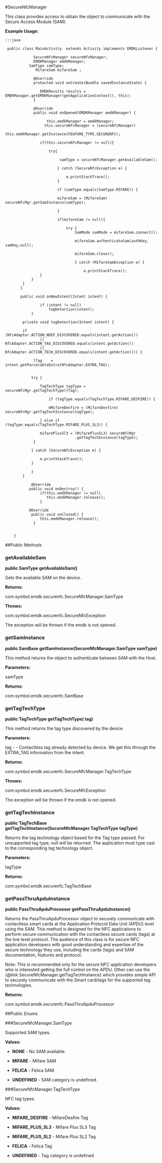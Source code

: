 #SecureNfcManager

This class provides access to obtain the object to communicate with the
 Secure Access Module (SAM).



**Example Usage:**
	
	:::java	 
	 
	 public class MainActivity  extends Activity implements EMDKListener {
	  
	             SecureNfcManager secureNfcManager;
	             EMDKManager emdkManager;
	  		   SamType samType;
	 			  MifareSam mifareSam ;
	  
	             @Override
	             protected void onCreate(Bundle savedInstanceState) {
	  
	                EMDKResults results = EMDKManager.getEMDKManager(getApplicationContext(), this);
	             }
	  
	             @Override
	             public void onOpened(EMDKManager emdkManager) {
	                   
	                   this.emdkManager = emdkManager;
	                  this.secureNfcManager = (secureNfcManager)
	 					this.emdkManager.getInstance(FEATURE_TYPE.SECURENFC);
	  				
	  				if(this.secureNfcManager != null){
	  							
	  					try{
	  
	 						 samType = secureNfcManager.getAvailableSam();
	 
	 						} catch (SecureNfcException e) {
	             						
	             				e.printStackTrace();
	             			}
	 							
	 						if (samType.equals(SamType.MIFARE)) {
	 
	 						mifareSam = (MifareSam) secureNfcMgr.getSamInstance(samType);
	  
	  						}
	  
	            			if(mifareSam != null){
	         
	 							try {
	                        		SamMode samMode = mifareSam.connect();
	                        
	                        		mifareSam.authenticateSam(authKey, samKey,null);
	                        		
	                        		mifareSam.close();
	                        
	 								} catch (MifareSamException e) {
	 						 
	 									e.printStackTrace();
	       			}
	  			}
	  		}
	       }
	             
	       public void onNewIntent(Intent intent) {
	 		
	 				if (intent != null)
	 					tagDetection(intent);
	 			}
	 
	 		private void tagDetection(Intent intent) {
	 		
	 		if (NfcAdapter.ACTION_NDEF_DISCOVERED.equals(intent.getAction())
	 				|| NfcAdapter.ACTION_TAG_DISCOVERED.equals(intent.getAction())
	 				|| NfcAdapter.ACTION_TECH_DISCOVERED.equals(intent.getAction())) {
	 
	 			 lTag	 = intent.getParcelableExtra(NfcAdapter.EXTRA_TAG);
	 
	 			
	 			try {
	 
	 				TagTechType tagType = secureNfcMgr.getTagTechType(lTag);
	 
	 					if (tagType.equals(TagTechType.MIFARE_DESFIRE)) {
	 	
	 					mMifareDesfire = (MifareDesfire) secureNfcMgr.getTagTechInstance(tagType);
	 				 
	 				} else if (tagType.equals(TagTechType.MIFARE_PLUS_SL3)) {
	 	
	 				mifarePlusSl3 = (MifarePlusSL3) secureNfcMgr
	 								.getTagTechInstance(tagType);
	 			 }
	 
	 			} catch (SecureNfcException e) {
	 			
	 				e.printStackTrace();
	 			}
	 
	 			}
	 		}
	  
	 		    @Override
	           public void onDestroy() {
	 				if(this.emdkManager != null)
	                   this.emdkManager.release();
	 				}
	  
	           @Override
	            public void onClosed() {
	                this.emdkManager.release();
	             }
	 
	  
	 	}
	 


##Public Methods

### getAvailableSam

**public SamType getAvailableSam()**

Gets the available SAM on the device.

**Returns:**

com.symbol.emdk.securenfc.SecureNfcManager.SamType

**Throws:**

com.symbol.emdk.securenfc.SecureNfcException

The exception will be thrown if the emdk is not opened.

### getSamInstance

**public SamBase getSamInstance(SecureNfcManager.SamType samType)**

This method returns the object to authenticate between SAM with the Host.

**Parameters:**

samType

**Returns:**

com.symbol.emdk.securenfc.SamBase

### getTagTechType

**public TagTechType getTagTechType( tag)**

This method returns the tag type discovered by the device.

**Parameters:**

tag - - Contactless tag already detected by device. We get this
            through the EXTRA_TAG information from the intent.

**Returns:**

com.symbol.emdk.securenfc.SecureNfcManager.TagTechType

**Throws:**

com.symbol.emdk.securenfc.SecureNfcException

The exception will be thrown if the emdk is not opened.

### getTagTechInstance

**public TagTechBase getTagTechInstance(SecureNfcManager.TagTechType tagType)**

Returns the tag technology object based for the Tag type passed. For
 unsupported tag type, null will be returned. The application must type
 cast to the corresponding tag technology object.

**Parameters:**

tagType

**Returns:**

com.symbol.emdk.securenfc.TagTechBase

### getPassThruApduInstance

**public PassThruApduProcessor getPassThruApduInstance()**

Returns the PassThruApduProcessor object to securely communicate with
 contactless smart cards at the Application Protocol Data Unit (APDU)
 level using the SAM. This method is designed for the NFC applications to
 perform secure communication with the contactless secure cards (tags) at
 the low level protocol. The audience of this class is for secure NFC
 application developers with good understanding and expertise of the
 secure technology they use, including the cards (tags) and SAM
 documentation, features and protocol.
 
 Note: This is recommended only for the secure NFC application developers
 who is interested getting the full control on the APDU. Other can use the
 {@link SecureNfcManager.getTagTechInstance} which provides simple API to
 securely communicate with the Smart card/tags for the supported tag
 technologies.

**Returns:**

com.symbol.emdk.securenfc.PassThruApduProcessor

##Public Enums

###SecureNfcManager.SamType

Supported SAM types.

**Values:**

* **NONE** - No SAM available.

* **MIFARE** - Mifare SAM

* **FELICA** - Felica SAM

* **UNDEFINED** - SAM category is undefined.

###SecureNfcManager.TagTechType

NFC tag types.

**Values:**

* **MIFARE_DESFIRE** - MifareDesfire Tag

* **MIFARE_PLUS_SL3** - Mifare Plus SL3 Tag

* **MIFARE_PLUS_SL2** - Mifare Plus SL2 Tag

* **FELICA** - Felica Tag

* **UNDEFINED** - Tag category is undefined

